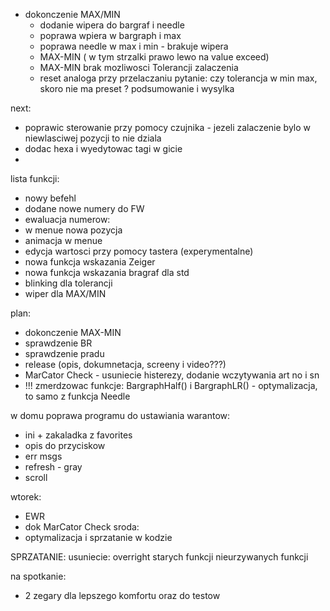 - dokonczenie MAX/MIN
	- dodanie wipera do bargraf i needle
	- poprawa wpiera w bargraph i max
	- poprawa needle w max i min - brakuje wipera
	- MAX-MIN ( w tym strzalki prawo lewo na value exceed)
	- MAX-MIN brak mozliwosci Tolerancji zalaczenia
	- reset analoga przy przelaczaniu
pytanie: czy tolerancja w min max, skoro nie ma preset ?
podsumowanie i wysylka

next:
- poprawic sterowanie przy pomocy czujnika - jezeli zalaczenie bylo w niewlasciwej pozycji to nie dziala
- dodac hexa i wyedytowac tagi w gicie
- 


lista funkcji:
- nowy befehl
- dodane nowe numery do FW
- ewaluacja numerow: 
- w menue nowa pozycja
- animacja w menue
- edycja wartosci przy pomocy tastera (experymentalne)
- nowa funkcja wskazania Zeiger
- nowa funkcja wskazania bragraf dla std
- blinking dla tolerancji
- wiper dla MAX/MIN


plan:
- dokonczenie MAX-MIN
- sprawdzenie BR
- sprawdzenie pradu
- release (opis, dokumnetacja, screeny i video???)
- MarCator Check - usuniecie histerezy, dodanie wczytywania art no i sn
- !!! zmerdzowac funkcje: BargraphHalf() i BargraphLR() - optymalizacja, to samo z funkcja Needle

w domu poprawa programu do ustawiania warantow:
- ini + zakaladka z favorites
- opis do przyciskow
- err msgs
- refresh - gray
- scroll

wtorek:
- EWR
- dok MarCator Check
sroda:
- optymalizacja i sprzatanie w kodzie

SPRZATANIE:
usuniecie: overright
starych funkcji
nieurzywanych funkcji



na spotkanie:
- 2 zegary dla lepszego komfortu oraz do testow